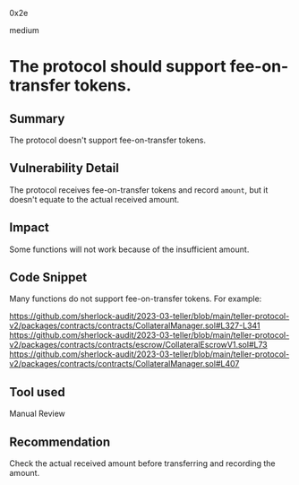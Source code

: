 0x2e

medium

# The protocol should support fee-on-transfer tokens.

## Summary

The protocol doesn't support fee-on-transfer tokens.

## Vulnerability Detail

The protocol receives fee-on-transfer tokens and record `amount`, but it doesn't equate to the actual received amount.

## Impact

Some functions will not work because of the insufficient amount.

## Code Snippet

Many functions do not support fee-on-transfer tokens. For example:

https://github.com/sherlock-audit/2023-03-teller/blob/main/teller-protocol-v2/packages/contracts/contracts/CollateralManager.sol#L327-L341
https://github.com/sherlock-audit/2023-03-teller/blob/main/teller-protocol-v2/packages/contracts/contracts/escrow/CollateralEscrowV1.sol#L73
https://github.com/sherlock-audit/2023-03-teller/blob/main/teller-protocol-v2/packages/contracts/contracts/CollateralManager.sol#L407

## Tool used

Manual Review

## Recommendation

Check the actual received amount before transferring and recording the amount.
